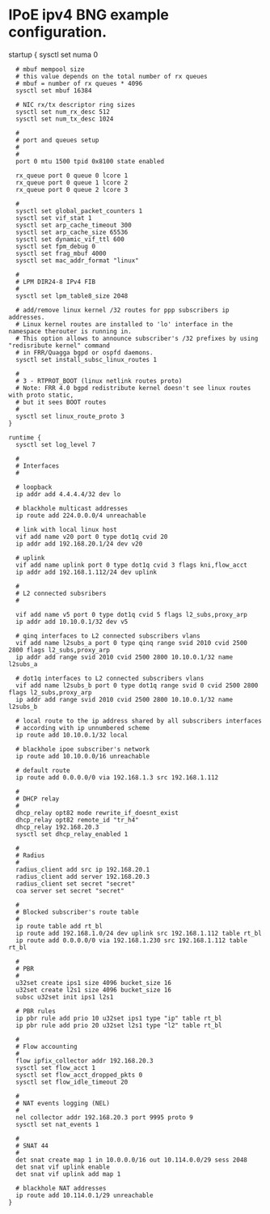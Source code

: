 # IPoE ipv4 BNG example configuration.
  
  startup {
	  sysctl set numa 0
	
	  # mbuf mempool size
	  # this value depends on the total number of rx queues
	  # mbuf = number of rx queues * 4096
	  sysctl set mbuf 16384
	  
	  # NIC rx/tx descriptor ring sizes
	  sysctl set num_rx_desc 512
	  sysctl set num_tx_desc 1024
	
	  #
	  # port and queues setup
	  #
	  #
	  port 0 mtu 1500 tpid 0x8100 state enabled
	
	  rx_queue port 0 queue 0 lcore 1
	  rx_queue port 0 queue 1 lcore 2
	  rx_queue port 0 queue 2 lcore 3
		
	  #
	  sysctl set global_packet_counters 1
	  sysctl set vif_stat 1
	  sysctl set arp_cache_timeout 300
	  sysctl set arp_cache_size 65536
	  sysctl set dynamic_vif_ttl 600
	  sysctl set fpm_debug 0
	  sysctl set frag_mbuf 4000
	  sysctl set mac_addr_format "linux"
	  
	  #
	  # LPM DIR24-8 IPv4 FIB
	  #
	  sysctl set lpm_table8_size 2048	  
	  	  
	  # add/remove linux kernel /32 routes for ppp subscribers ip addresses.
	  # Linux kernel routes are installed to 'lo' interface in the namespace therouter is running in.
	  # This option allows to announce subscriber's /32 prefixes by using "redisribute kernel" command
	  # in FRR/Quagga bgpd or ospfd daemons. 	  
	  sysctl set install_subsc_linux_routes 1
	  
	  #
	  # 3 - RTPROT_BOOT (linux netlink routes proto) 
	  # Note: FRR 4.0 bgpd redistribute kernel doesn't see linux routes with proto static,
	  # but it sees BOOT routes
	  #
	  sysctl set linux_route_proto 3	  
	}
	
	runtime {
	  sysctl set log_level 7
	
	  #
	  # Interfaces
	  #
	
	  # loopback
	  ip addr add 4.4.4.4/32 dev lo
	
	  # blackhole multicast addresses
	  ip route add 224.0.0.0/4 unreachable
	
	  # link with local linux host
	  vif add name v20 port 0 type dot1q cvid 20
	  ip addr add 192.168.20.1/24 dev v20
	
	  # uplink
	  vif add name uplink port 0 type dot1q cvid 3 flags kni,flow_acct
	  ip addr add 192.168.1.112/24 dev uplink
	
	  #
	  # L2 connected subsribers
	  #
	    
	  vif add name v5 port 0 type dot1q cvid 5 flags l2_subs,proxy_arp
	  ip addr add 10.10.0.1/32 dev v5
	  
	  # qinq interfaces to L2 connected subscribers vlans
	  vif add name l2subs_a port 0 type qinq range svid 2010 cvid 2500 2800 flags l2_subs,proxy_arp
	  ip addr add range svid 2010 cvid 2500 2800 10.10.0.1/32 name l2subs_a
	  
	  # dot1q interfaces to L2 connected subscribers vlans
	  vif add name l2subs_b port 0 type dot1q range svid 0 cvid 2500 2800 flags l2_subs,proxy_arp
	  ip addr add range svid 2010 cvid 2500 2800 10.10.0.1/32 name l2subs_b
	
	  # local route to the ip address shared by all subscribers interfaces
	  # according with ip unnumbered scheme
	  ip route add 10.10.0.1/32 local
	  
	  # blackhole ipoe subscriber's network
	  ip route add 10.10.0.0/16 unreachable  
	
	  # default route
	  ip route add 0.0.0.0/0 via 192.168.1.3 src 192.168.1.112
	
	  #
	  # DHCP relay
	  #
	  dhcp_relay opt82 mode rewrite_if_doesnt_exist
	  dhcp_relay opt82 remote_id "tr_h4"
	  dhcp_relay 192.168.20.3
	  sysctl set dhcp_relay_enabled 1
	
	  #
	  # Radius
	  #
	  radius_client add src ip 192.168.20.1
	  radius_client add server 192.168.20.3
	  radius_client set secret "secret"
	  coa server set secret "secret"
	
	  #
	  # Blocked subscriber's route table
	  #
	  ip route table add rt_bl
	  ip route add 192.168.1.0/24 dev uplink src 192.168.1.112 table rt_bl
	  ip route add 0.0.0.0/0 via 192.168.1.230 src 192.168.1.112 table rt_bl
	
	  #
	  # PBR
	  #
	  u32set create ips1 size 4096 bucket_size 16
	  u32set create l2s1 size 4096 bucket_size 16
	  subsc u32set init ips1 l2s1
	
	  # PBR rules
	  ip pbr rule add prio 10 u32set ips1 type "ip" table rt_bl
	  ip pbr rule add prio 20 u32set l2s1 type "l2" table rt_bl
	  
	  #
	  # Flow accounting
	  #
	  flow ipfix_collector addr 192.168.20.3
	  sysctl set flow_acct 1
	  sysctl set flow_acct_dropped_pkts 0
	  sysctl set flow_idle_timeout 20  
	  
	  #
	  # NAT events logging (NEL)
	  #
	  nel collector addr 192.168.20.3 port 9995 proto 9
	  sysctl set nat_events 1  
	
	  #
	  # SNAT 44
	  #
	  det snat create map 1 in 10.0.0.0/16 out 10.114.0.0/29 sess 2048
	  det snat vif uplink enable
	  det snat vif uplink add map 1  
	  
	  # blackhole NAT addresses
	  ip route add 10.114.0.1/29 unreachable
	}
